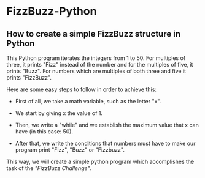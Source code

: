 # FizzBuzz-Python
## How to create a simple FizzBuzz structure in Python


This Python program iterates the integers from 1 to 50. 
For multiples of three, it prints "Fizz" instead of the number and for the multiples of five, it prints "Buzz". 
For numbers which are multiples of both three and five it prints "FizzBuzz".

Here are some easy steps to follow in order to achieve this:

* First of all, we take a math variable, such as the letter "x". 

* We start by giving x the value of 1.

* Then, we write a "while" and we establish the maximum value that x can have (in this case: 50).

* After that, we write the conditions that numbers must have to make our program print "Fizz", "Buzz" or "Fizzbuzz".

This way, we will create a simple python program which accomplishes the task of the *"FizzBuzz Challenge"*.

